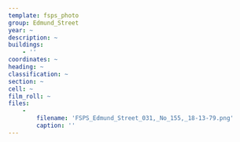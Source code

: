 ```yaml
---
template: fsps_photo
group: Edmund_Street
year: ~
description: ~
buildings:
    - ''
coordinates: ~
heading: ~
classification: ~
section: ~
cell: ~
film_roll: ~
files:
    -
        filename: 'FSPS_Edmund_Street_031,_No_155,_18-13-79.png'
        caption: ''
---
```

